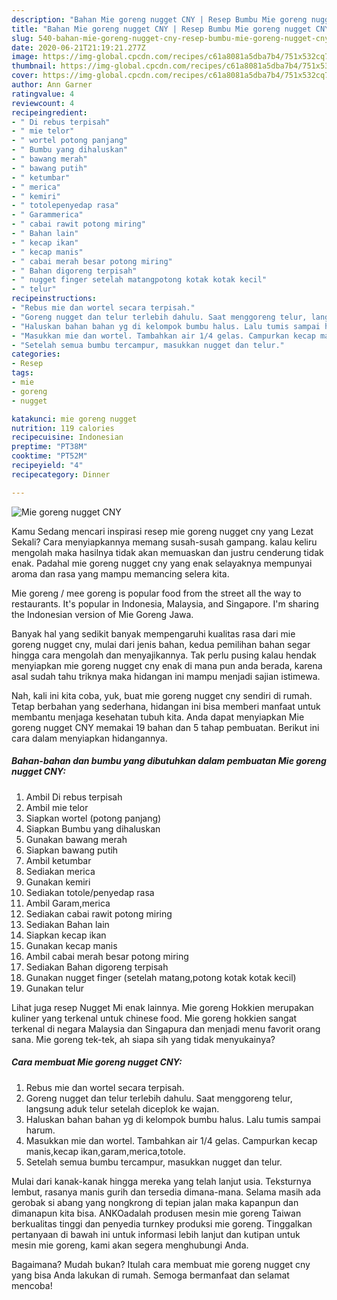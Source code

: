```yaml
---
description: "Bahan Mie goreng nugget CNY | Resep Bumbu Mie goreng nugget CNY Yang Sempurna"
title: "Bahan Mie goreng nugget CNY | Resep Bumbu Mie goreng nugget CNY Yang Sempurna"
slug: 540-bahan-mie-goreng-nugget-cny-resep-bumbu-mie-goreng-nugget-cny-yang-sempurna
date: 2020-06-21T21:19:21.277Z
image: https://img-global.cpcdn.com/recipes/c61a8081a5dba7b4/751x532cq70/mie-goreng-nugget-cny-foto-resep-utama.jpg
thumbnail: https://img-global.cpcdn.com/recipes/c61a8081a5dba7b4/751x532cq70/mie-goreng-nugget-cny-foto-resep-utama.jpg
cover: https://img-global.cpcdn.com/recipes/c61a8081a5dba7b4/751x532cq70/mie-goreng-nugget-cny-foto-resep-utama.jpg
author: Ann Garner
ratingvalue: 4
reviewcount: 4
recipeingredient:
- " Di rebus terpisah"
- " mie telor"
- " wortel potong panjang"
- " Bumbu yang dihaluskan"
- " bawang merah"
- " bawang putih"
- " ketumbar"
- " merica"
- " kemiri"
- " totolepenyedap rasa"
- " Garammerica"
- " cabai rawit potong miring"
- " Bahan lain"
- " kecap ikan"
- " kecap manis"
- " cabai merah besar potong miring"
- " Bahan digoreng terpisah"
- " nugget finger setelah matangpotong kotak kotak kecil"
- " telur"
recipeinstructions:
- "Rebus mie dan wortel secara terpisah."
- "Goreng nugget dan telur terlebih dahulu. Saat menggoreng telur, langsung aduk telur setelah diceplok ke wajan."
- "Haluskan bahan bahan yg di kelompok bumbu halus. Lalu tumis sampai harum."
- "Masukkan mie dan wortel. Tambahkan air 1/4 gelas. Campurkan kecap manis,kecap ikan,garam,merica,totole."
- "Setelah semua bumbu tercampur, masukkan nugget dan telur."
categories:
- Resep
tags:
- mie
- goreng
- nugget

katakunci: mie goreng nugget 
nutrition: 119 calories
recipecuisine: Indonesian
preptime: "PT38M"
cooktime: "PT52M"
recipeyield: "4"
recipecategory: Dinner

---
```



![Mie goreng nugget CNY](https://img-global.cpcdn.com/recipes/c61a8081a5dba7b4/751x532cq70/mie-goreng-nugget-cny-foto-resep-utama.jpg)

Kamu Sedang mencari inspirasi resep mie goreng nugget cny yang Lezat Sekali? Cara menyiapkannya memang susah-susah gampang. kalau keliru mengolah maka hasilnya tidak akan memuaskan dan justru cenderung tidak enak. Padahal mie goreng nugget cny yang enak selayaknya mempunyai aroma dan rasa yang mampu memancing selera kita.

Mie goreng / mee goreng is popular food from the street all the way to restaurants. It&#39;s popular in Indonesia, Malaysia, and Singapore. I&#39;m sharing the Indonesian version of Mie Goreng Jawa.

Banyak hal yang sedikit banyak mempengaruhi kualitas rasa dari mie goreng nugget cny, mulai dari jenis bahan, kedua pemilihan bahan segar hingga cara mengolah dan menyajikannya. Tak perlu pusing kalau hendak menyiapkan mie goreng nugget cny enak di mana pun anda berada, karena asal sudah tahu triknya maka hidangan ini mampu menjadi sajian istimewa.


Nah, kali ini kita coba, yuk, buat mie goreng nugget cny sendiri di rumah. Tetap berbahan yang sederhana, hidangan ini bisa memberi manfaat untuk membantu menjaga kesehatan tubuh kita. Anda dapat menyiapkan Mie goreng nugget CNY memakai 19 bahan dan 5 tahap pembuatan. Berikut ini cara dalam menyiapkan hidangannya.

<!--inarticleads1-->

##### Bahan-bahan dan bumbu yang dibutuhkan dalam pembuatan Mie goreng nugget CNY:

1. Ambil  Di rebus terpisah
1. Ambil  mie telor
1. Siapkan  wortel (potong panjang)
1. Siapkan  Bumbu yang dihaluskan
1. Gunakan  bawang merah
1. Siapkan  bawang putih
1. Ambil  ketumbar
1. Sediakan  merica
1. Gunakan  kemiri
1. Sediakan  totole/penyedap rasa
1. Ambil  Garam,merica
1. Sediakan  cabai rawit potong miring
1. Sediakan  Bahan lain
1. Siapkan  kecap ikan
1. Gunakan  kecap manis
1. Ambil  cabai merah besar potong miring
1. Sediakan  Bahan digoreng terpisah
1. Gunakan  nugget finger (setelah matang,potong kotak kotak kecil)
1. Gunakan  telur


Lihat juga resep Nugget Mi enak lainnya. Mie goreng Hokkien merupakan kuliner yang terkenal untuk chinese food. Mie goreng hokkien sangat terkenal di negara Malaysia dan Singapura dan menjadi menu favorit orang sana. Mie goreng tek-tek, ah siapa sih yang tidak menyukainya? 

<!--inarticleads2-->

##### Cara membuat Mie goreng nugget CNY:

1. Rebus mie dan wortel secara terpisah.
1. Goreng nugget dan telur terlebih dahulu. Saat menggoreng telur, langsung aduk telur setelah diceplok ke wajan.
1. Haluskan bahan bahan yg di kelompok bumbu halus. Lalu tumis sampai harum.
1. Masukkan mie dan wortel. Tambahkan air 1/4 gelas. Campurkan kecap manis,kecap ikan,garam,merica,totole.
1. Setelah semua bumbu tercampur, masukkan nugget dan telur.


Mulai dari kanak-kanak hingga mereka yang telah lanjut usia. Teksturnya lembut, rasanya manis gurih dan tersedia dimana-mana. Selama masih ada gerobak si abang yang nongkrong di tepian jalan maka kapanpun dan dimanapun kita bisa. ANKOadalah produsen mesin mie goreng Taiwan berkualitas tinggi dan penyedia turnkey produksi mie goreng. Tinggalkan pertanyaan di bawah ini untuk informasi lebih lanjut dan kutipan untuk mesin mie goreng, kami akan segera menghubungi Anda. 

Bagaimana? Mudah bukan? Itulah cara membuat mie goreng nugget cny yang bisa Anda lakukan di rumah. Semoga bermanfaat dan selamat mencoba!
